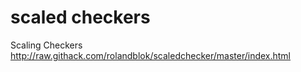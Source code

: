 # scaled checkers
Scaling Checkers
http://raw.githack.com/rolandblok/scaledchecker/master/index.html
